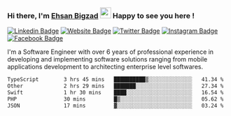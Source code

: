 ### Hi there, I'm <a href="https://ehsanbigzad.com" target="_blank">Ehsan Bigzad</a> <img src="https://media.giphy.com/media/hvRJCLFzcasrR4ia7z/giphy.gif" width="25px" height="25px"> Happy to see you here !

[![Linkedin Badge](https://img.shields.io/badge/-LinkedIn-0e76a8?style=flat-square&logo=Linkedin&logoColor=white)](https://linkedin.com/in/EhsanBigzad)
[![Website Badge](https://img.shields.io/badge/Website-3b5998?style=flat-square&logo=google-chrome&logoColor=white)](https://ehsanbigzad.com)
[![Twitter Badge](https://img.shields.io/badge/-Twitter-00acee?style=flat-square&logo=Twitter&logoColor=white)](https://twitter.com/EhsanBigzad)
[![Instagram Badge](https://img.shields.io/badge/-Instagram-e4405f?style=flat-square&logo=Instagram&logoColor=white)](https://instagram.com/ehsanbigzad/)
[![Facebook Badge](https://img.shields.io/badge/-Facebook-0088cc?style=flat-square&logo=Facebook&logoColor=white)](https://facebook.com/EhsanBigzad7)

I'm a Software Engineer with over 6 years of professional experience
in developing and implementing software solutions ranging from mobile applications development to architecting enterprise level softwares.

<!--START_SECTION:waka-->

```txt
TypeScript        3 hrs 45 mins   ██████████▒░░░░░░░░░░░░░░   41.34 %
Other             2 hrs 29 mins   ███████░░░░░░░░░░░░░░░░░░   27.34 %
Swift             1 hr 30 mins    ████░░░░░░░░░░░░░░░░░░░░░   16.54 %
PHP               30 mins         █▒░░░░░░░░░░░░░░░░░░░░░░░   05.62 %
JSON              17 mins         ▓░░░░░░░░░░░░░░░░░░░░░░░░   03.24 %
```

<!--END_SECTION:waka-->
